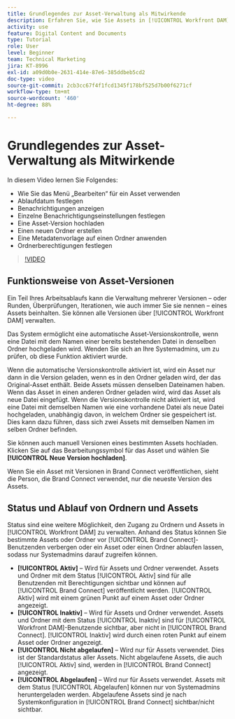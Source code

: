 ```yaml
---
title: Grundlegendes zur Asset-Verwaltung als Mitwirkende
description: Erfahren Sie, wie Sie Assets in [!UICONTROL Workfront DAM] verwalten können, um Ihren Arbeitsablauf zu verbessern.
activity: use
feature: Digital Content and Documents
type: Tutorial
role: User
level: Beginner
team: Technical Marketing
jira: KT-8996
exl-id: a09d0b0e-2631-414e-87e6-385ddbeb5cd2
doc-type: video
source-git-commit: 2cb3cc67f4f1fcd1345f178bf525d7b00f6271cf
workflow-type: tm+mt
source-wordcount: '460'
ht-degree: 88%

---
```


# Grundlegendes zur Asset-Verwaltung als Mitwirkende

In diesem Video lernen Sie Folgendes:

* Wie Sie das Menü „Bearbeiten“ für ein Asset verwenden
* Ablaufdatum festlegen
* Benachrichtigungen anzeigen
* Einzelne Benachrichtigungseinstellungen festlegen
* Eine Asset-Version hochladen
* Einen neuen Ordner erstellen
* Eine Metadatenvorlage auf einen Ordner anwenden
* Ordnerberechtigungen festlegen

>[!VIDEO](https://video.tv.adobe.com/v/335256/?quality=12&learn=on)

## Funktionsweise von Asset-Versionen

Ein Teil Ihres Arbeitsablaufs kann die Verwaltung mehrerer Versionen – oder Runden, Überprüfungen, Iterationen, wie auch immer Sie sie nennen – eines Assets beinhalten. Sie können alle Versionen über [!UICONTROL Workfront DAM] verwalten.

Das System ermöglicht eine automatische Asset-Versionskontrolle, wenn eine Datei mit dem Namen einer bereits bestehenden Datei in denselben Ordner hochgeladen wird. Wenden Sie sich an Ihre Systemadmins, um zu prüfen, ob diese Funktion aktiviert wurde.

Wenn die automatische Versionskontrolle aktiviert ist, wird ein Asset nur dann in die Version geladen, wenn es in den Ordner geladen wird, der das Original-Asset enthält. Beide Assets müssen denselben Dateinamen haben. Wenn das Asset in einen anderen Ordner geladen wird, wird das Asset als neue Datei eingefügt.
Wenn die Versionskontrolle nicht aktiviert ist, wird eine Datei mit demselben Namen wie eine vorhandene Datei als neue Datei hochgeladen, unabhängig davon, in welchem Ordner sie gespeichert ist. Dies kann dazu führen, dass sich zwei Assets mit demselben Namen im selben Ordner befinden.

Sie können auch manuell Versionen eines bestimmten Assets hochladen. Klicken Sie auf das Bearbeitungssymbol für das Asset und wählen Sie **[!UICONTROL Neue Version hochladen]**.

Wenn Sie ein Asset mit Versionen in Brand Connect veröffentlichen, sieht die Person, die Brand Connect verwendet, nur die neueste Version des Assets.

## Status und Ablauf von Ordnern und Assets

Status sind eine weitere Möglichkeit, den Zugang zu Ordnern und Assets in [!UICONTROL Workfront DAM] zu verwalten. Anhand des Status können Sie bestimmte Assets oder Ordner vor [!UICONTROL Brand Connect]-Benutzenden verbergen oder ein Asset oder einen Ordner ablaufen lassen, sodass nur Systemadmins darauf zugreifen können.

* **[!UICONTROL Aktiv]** – Wird für Assets und Ordner verwendet. Assets und Ordner mit dem Status [!UICONTROL Aktiv] sind für alle Benutzenden mit Berechtigungen sichtbar und können auf [!UICONTROL Brand Connect] veröffentlicht werden. [!UICONTROL Aktiv] wird mit einem grünen Punkt auf einem Asset oder Ordner angezeigt.
* **[!UICONTROL Inaktiv]** – Wird für Assets und Ordner verwendet. Assets und Ordner mit dem Status [!UICONTROL Inaktiv] sind für [!UICONTROL Workfront DAM]-Benutzende sichtbar, aber nicht in [!UICONTROL Brand Connect]. [!UICONTROL Inaktiv] wird durch einen roten Punkt auf einem Asset oder Ordner angezeigt.
* **[!UICONTROL Nicht abgelaufen]** – Wird nur für Assets verwendet. Dies ist der Standardstatus aller Assets. Nicht abgelaufene Assets, die auch [!UICONTROL Aktiv] sind, werden in [!UICONTROL Brand Connect] angezeigt.
* **[!UICONTROL Abgelaufen]** – Wird nur für Assets verwendet. Assets mit dem Status [!UICONTROL Abgelaufen] können nur von Systemadmins heruntergeladen werden. Abgelaufene Assets sind je nach Systemkonfiguration in [!UICONTROL Brand Connect] sichtbar/nicht sichtbar.
